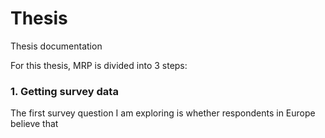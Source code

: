 # Thesis
Thesis documentation

For this thesis, MRP is divided into 3 steps:

### 1. Getting survey data

The first survey question I am exploring is whether respondents in Europe believe that 